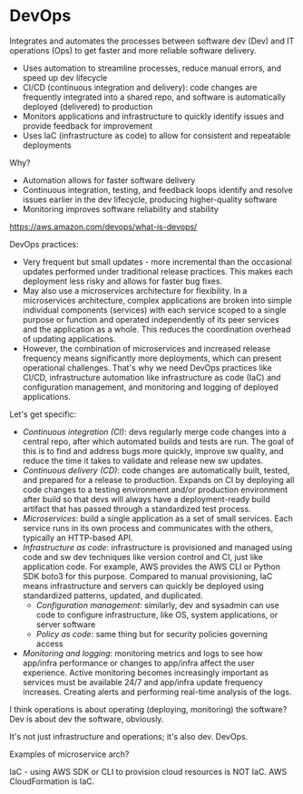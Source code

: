 # DevOps

Integrates and automates the processes between software dev (Dev) and IT operations (Ops) to get faster and more reliable software delivery.
* Uses automation to streamline processes, reduce manual errors, and speed up dev lifecycle
* CI/CD (continuous integration and delivery): code changes are frequently integrated into a shared repo, and software is automatically deployed (delivered) to production
* Monitors applications and infrastructure to quickly identify issues and provide feedback for improvement
* Uses IaC (infrastructure as code) to allow for consistent and repeatable deployments

Why?
* Automation allows for faster software delivery
* Continuous integration, testing, and feedback loops identify and resolve issues earlier in the dev lifecycle, producing higher-quality software
* Monitoring improves software reliability and stability


https://aws.amazon.com/devops/what-is-devops/

DevOps practices:
* Very frequent but small updates - more incremental than the occasional updates performed under traditional release practices. This makes each deployment less risky and allows for faster bug fixes.
* May also use a microservices architecture for flexibility. In a microservices architecture, complex applications are broken into simple individual components (services) with each service scoped to a single purpose or function and operated independently of its peer services and the application as a whole. This reduces the coordination overhead of updating applications.
* However, the combination of microservices and increased release frequency means significantly more deployments, which can present operational challenges. That's why we need DevOps practices like CI/CD, infrastructure automation like infrastructure as code (IaC) and configuration management, and monitoring and logging of deployed applications.

Let's get specific:
* _Continuous integration (CI)_: devs regularly merge code changes into a central repo, after which automated builds and tests are run. The goal of this is to find and address bugs more quickly, improve sw quality, and reduce the time it takes to validate and release new sw updates.
* _Continuous delivery (CD)_: code changes are automatically built, tested, and prepared for a release to production. Expands on CI by deploying all code changes to a testing environment and/or production environment after build so that devs will always have a deployment-ready build artifact that has passed through a standardized test process.
* _Microservices_: build a single application as a set of small services. Each service runs in its own process and communicates with the others, typically an HTTP-based API.
* _Infrastructure as code_: infrastructure is provisioned and managed using code and sw dev techniques like version control and CI, just like application code. For example, AWS provides the AWS CLI or Python SDK boto3 for this purpose. Compared to manual provisioning, IaC means infrastructure and servers can quickly be deployed using standardized patterns, updated, and duplicated.
    * _Configuration management_: similarly, dev and sysadmin can use code to configure infrastructure, like OS, system applications, or server software
    * _Policy as code_: same thing but for security policies governing access
* _Monitoring and logging_: monitoring metrics and logs to see how app/infra performance or changes to app/infra affect the user experience. Active monitoring becomes increasingly important as services must be available 24/7 and app/infra update frequency increases. Creating alerts and performing real-time analysis of the logs.


I think operations is about operating (deploying, monitoring) the software? Dev is about dev the software, obviously.

It's not just infrastructure and operations; it's also dev. DevOps.

Examples of microservice arch?

IaC - using AWS SDK or CLI to provision cloud resources is NOT IaC. AWS CloudFormation is IaC.